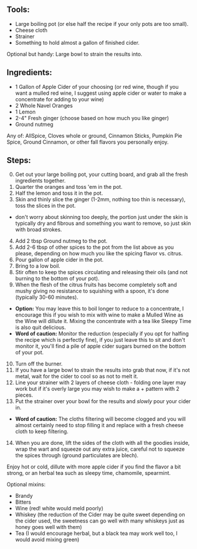 ## Tools: ##
- Large boiling pot (or else half the recipe if your only pots are too small).
- Cheese cloth
- Strainer
- Something to hold almost a gallon of finished cider.

Optional but handy: Large bowl to strain the results into.

## Ingredients: ##
- 1 Gallon of Apple Cider of your choosing (or red wine, though if you want a mulled red wine, I suggest using apple cider or water to make a concentrate for adding to your wine)
- 2 Whole Navel Oranges
- 1 Lemon
- 2-4" Fresh ginger (choose based on how much you like ginger)
- Ground nutmeg

Any of: AllSpice, Cloves whole or ground, Cinnamon Sticks, Pumpkin Pie Spice, Ground Cinnamon, or other fall flavors you personally enjoy.

## Steps: ##
0. Get out your large boiling pot, your cutting board, and grab all the fresh ingredients together.
1. Quarter the oranges and toss 'em in the pot.
2. Half the lemon and toss it in the pot.
3. Skin and thinly slice the ginger (1-2mm, nothing too thin is necessary), toss the slices in the pot.
  - don't worry about skinning too deeply, the portion just under the skin is typically dry and fibrous and something you want to remove, so just skin with broad strokes.
4. Add 2 tbsp Ground nutmeg to the pot.
5. Add 2-6 tbsp of other spices to the pot from the list above as you please, depending on how much you like the spicing flavor vs. citrus.
6. Pour gallon of apple cider in the pot.
7. Bring to a low boil.
8. Stir often to keep the spices circulating and releasing their oils (and not burning to the bottom of your pot).
9. When the flesh of the citrus fruits has become completely soft and mushy giving no resistance to squishing with a spoon, it's done (typically 30-60 minutes).
  - **Option:** You may leave this to boil longer to reduce to a concentrate, I encourage this if you wish to mix with wine to make a Mulled Wine as the Wine will dillute it. Mixing the concentrate with a tea like Sleepy Time is also quit delicious.
  - **Word of caution:** Monitor the reduction (especially if you opt for halfing the recipe which is perfectly fine), if you just leave this to sit and don't monitor it, you'll find a pile of apple cider sugars burned on the bottom of your pot.
10. Turn off the burner.
11. If you have a large bowl to strain the results into grab that now, if it's not metal, wait for the cider to cool so as not to melt it.
12. Line your strainer with 2 layers of cheese cloth - folding one layer may work but if it's overly large you may wish to make a + pattern with 2 pieces.
13. Put the strainer over your bowl for the results and *slowly* pour your cider in.
  - **Word of caution:** The cloths filtering will become clogged and you will almost certainly need to stop filling it and replace with a fresh cheese cloth to keep filtering.
14. When you are done, lift the sides of the cloth with all the goodies inside, wrap the wart and squeeze out any extra juice, careful not to squeeze the spices through (ground particulates are blech).

Enjoy hot or cold, dillute with more apple cider if you find the flavor a bit strong, or an herbal tea such as sleepy time, chamomile, spearmint.

Optional mixins:
 - Brandy
 - Bitters
 - Wine (red! white would meld poorly)
 - Whiskey (the reduction of the Cider may be quite sweet depending on the cider used, the sweetness can go well with many whiskeys just as honey goes well with them)
 - Tea (I would encourage herbal, but a black tea may work well too, I would avoid mixing green)

